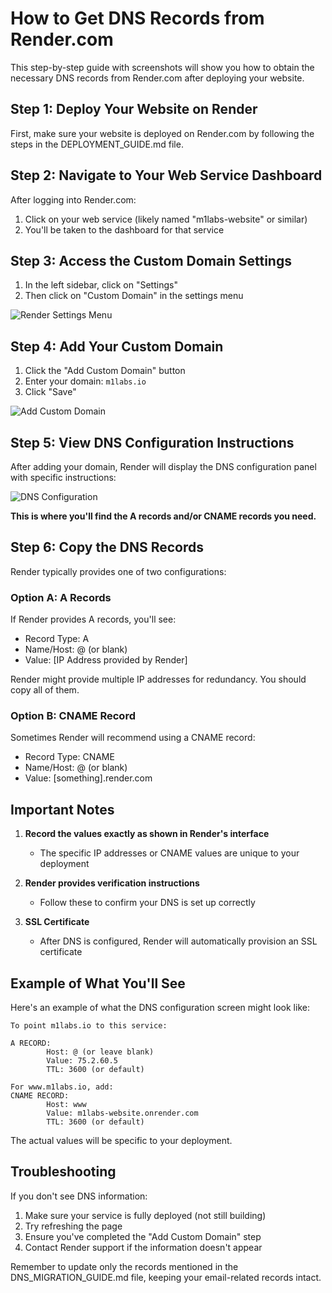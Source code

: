 # How to Get DNS Records from Render.com

This step-by-step guide with screenshots will show you how to obtain the necessary DNS records from Render.com after deploying your website.

## Step 1: Deploy Your Website on Render

First, make sure your website is deployed on Render.com by following the steps in the DEPLOYMENT_GUIDE.md file.

## Step 2: Navigate to Your Web Service Dashboard

After logging into Render.com:

1. Click on your web service (likely named "m1labs-website" or similar)
2. You'll be taken to the dashboard for that service

## Step 3: Access the Custom Domain Settings

1. In the left sidebar, click on "Settings"
2. Then click on "Custom Domain" in the settings menu

![Render Settings Menu](https://render-examples.onrender.com/static/docs/custom-domains-menu.png)

## Step 4: Add Your Custom Domain

1. Click the "Add Custom Domain" button
2. Enter your domain: `m1labs.io`
3. Click "Save"

![Add Custom Domain](https://render-examples.onrender.com/static/docs/add-custom-domain.png)

## Step 5: View DNS Configuration Instructions

After adding your domain, Render will display the DNS configuration panel with specific instructions:

![DNS Configuration](https://render-examples.onrender.com/static/docs/dns-configuration.png)

**This is where you'll find the A records and/or CNAME records you need.**

## Step 6: Copy the DNS Records

Render typically provides one of two configurations:

### Option A: A Records
If Render provides A records, you'll see:
- Record Type: A
- Name/Host: @ (or blank)
- Value: [IP Address provided by Render]

Render might provide multiple IP addresses for redundancy. You should copy all of them.

### Option B: CNAME Record
Sometimes Render will recommend using a CNAME record:
- Record Type: CNAME
- Name/Host: @ (or blank)  
- Value: [something].render.com

## Important Notes

1. **Record the values exactly as shown in Render's interface**
   - The specific IP addresses or CNAME values are unique to your deployment

2. **Render provides verification instructions**
   - Follow these to confirm your DNS is set up correctly

3. **SSL Certificate**
   - After DNS is configured, Render will automatically provision an SSL certificate

## Example of What You'll See

Here's an example of what the DNS configuration screen might look like:

```
To point m1labs.io to this service:

A RECORD:
        Host: @ (or leave blank)
        Value: 75.2.60.5
        TTL: 3600 (or default)

For www.m1labs.io, add:
CNAME RECORD:
        Host: www
        Value: m1labs-website.onrender.com
        TTL: 3600 (or default)
```

The actual values will be specific to your deployment.

## Troubleshooting

If you don't see DNS information:
1. Make sure your service is fully deployed (not still building)
2. Try refreshing the page
3. Ensure you've completed the "Add Custom Domain" step
4. Contact Render support if the information doesn't appear

Remember to update only the records mentioned in the DNS_MIGRATION_GUIDE.md file, keeping your email-related records intact.
